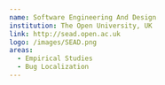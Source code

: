```yaml
---
name: Software Engineering And Design
institution: The Open University, UK
link: http://sead.open.ac.uk
logo: /images/SEAD.png
areas:
  - Empirical Studies
  - Bug Localization
---
```

